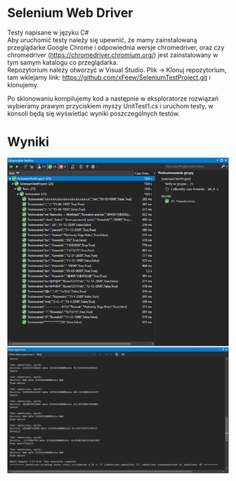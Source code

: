 # Selenium Web Driver

Testy napisane w języku C#</br>
Aby uruchomić testy należy się upewnić, że mamy zainstalowaną przeglądarke Google Chrome i odpowiednia wersje chromedriver, oraz czy chromedriver (https://chromedriver.chromium.org/) jest zainstalowany w tym samym katalogu co przeglądarka.</br>
Repozytorium należy otworzyć w Visual Studio. Plik -> Klonuj repozytorium, tam wklejamy link: https://github.com/xFeew/SeleniumTestProject.git i klonujemy.</br>

Po sklonowaniu kompilujemy kod a następnie w eksploratorze rozwiązań wybieramy prawym przyciskiem myszy UnitTest1.cs i uruchom testy, w konsoli będą się wyświetlać wyniki poszczególnych testów.



# Wyniki
![alt text](https://github.com/xFeew/SeleniumTestProject/blob/master/Przechwytywanie.PNG)
![alt text](https://github.com/xFeew/SeleniumTestProject/blob/master/TestyKonsola.PNG)
